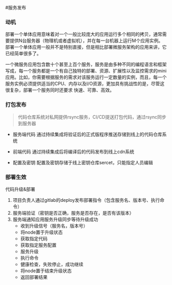 #服务发布

### 动机

部署一个单体应用意味着对一个一般比较庞大的应用运行多个相同的拷贝，通常需要提供N台服务器（物理机或者虚拟机），并在每一台机器上运行M个应用实例。部署一个单体应用一般并不是特别直接，但是相比部署微服务架构的应用来讲，它已经简单很多了。

一个微服务应用包含数十个甚至上百个服务，服务是由多种不同的编程语言和框架写成，每一个服务都是一个有自己独特的部署、资源、扩展性以及监控需求的mini应用。比如，你需要根据服务的需求对该服务运行一定数量的实例，而且，每一个服务实例必须提供适当的CPU、内存以及I/O资源，更加具有挑战性的是，尽管这很复杂，部署一个服务同时还要求 快速、可靠、高效。

### 打包发布
> 代码仓库系统对私网提供rsync服务，CI/CD提送打包代码，通过rsync同步到服务器

- 服务端代码
通过持续集成将验证后的正式版程序推送存储到线上的代码仓库系统

- 前端代码
通过持续集成后将编译后的代码发布到线上cdn系统

- 配置及密钥
配置及密钥存储于线上密钥仓库sercet，只能指定人员编辑


### 部署生效

代码升级&部署

1. 项目负责人通过gitlab的deploy发布部署指令（包含服务名、版本号、执行命令）
2. 服务端验证（密钥是否正确，服务是否存在，是否有该版本）
3. 服务端通知应用服务升级同步等待升级成功
   - 收到升级信号（服务名，版本号）
   - 将node置于升级状态
   - 获取指定代码
   - 获取指定服务配置
   - 服务升级
   - 执行命令
   - 健康检查，失败停止，成功继续
   - 将node置于结束升级状态
   - 返回部署结果


